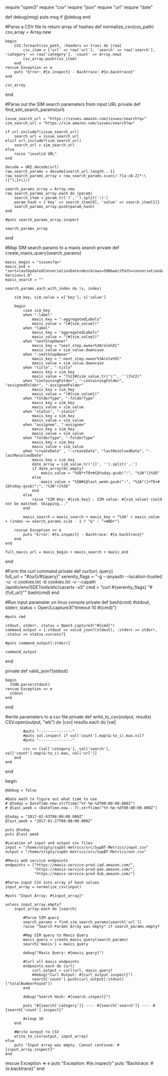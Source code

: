 require "open3"
require "csv"
require "json"
require "uri"
require "date"

def debug(msg)
   puts msg if @debug 
end

#Parse a CSV file to return array of hashes
def normalize_csv(csv_path)
    csv_array = Array.new
    
    begin
        CSV.foreach(csv_path, :headers => true) do |row|
            csv_item = {'url' => row['url'], 'search' => row['search'], 'category' => row['category'], 'count' => Array.new}
            csv_array.push(csv_item)
        end
    rescue Exception => e
        puts "Error: #{e.inspect} - Backtrace: #{e.backtrace}"
    end
    
    csv_array
end

#Parse out the SIM search paramaters from input URL
private
def find_sim_search_params(url)
    
    issue_search_url = "https://issues.amazon.com/issues/search?q="    
    sim_search_url = "https://sim.amazon.com/issues/search?q="
    
    if url.include?(issue_search_url)
        search_url = issue_search_url
    elsif url.include?(sim_search_url)
        search_url = sim_search_url
    else
        raise "invalid URL"
    end
    
    decode = URI.decode(url)
    raw_search_params = decode[search_url.length..-1]
    raw_search_params_array = raw_search_params.scan(/-?[a-zA-Z]*:\([^);]+\)/)

    search_params_array = Array.new
    raw_search_params_array.each do |param|
        search_item = param.tr(')','').split(':(')
        param_hash = {'key' => search_item[0], 'value' => search_item[1]}
        search_params_array.push(param_hash)
    end

    #puts search_params_array.inspect

    search_params_array
end

#Map SIM search params to a maxis search
private 
def create_maxis_query(search_params)
    
    maxis_begin = "issues?q="
    maxis_end = "sort=lastUpdatedConversationDate+desc&rows=500&omitPath=conversation&maxis%3Aheader%3AAmzn-Version=1.0"
    maxis_search = ""
    
    search_params.each_with_index do |x, index|
        
        sim_key, sim_value = x['key'], x['value']
        
        begin
            case sim_key
            when "-label"
                maxis_key = "-aggregatedLabels"
                maxis_value = "(#{sim_value})"
            when "label"
                maxis_key = "aggregatedLabels"
                maxis_value = "(#{sim_value})"
            when "nextStepOwner"
                maxis_key = "next_step.owner%3Arole%5C"
                maxis_value = sim_value.downcase           
            when "-nextStepOwner"
                maxis_key = "-next_step.owner%3Arole%5C"
                maxis_value = sim_value.downcase           
            when "title", "-title"
                maxis_key = sim_key
                maxis_value = "(%22#{sim_value.tr('\"', '')}%22)"
            when "containingFolder", "-containingFolder", "assignedFolder", "-assignedFolder"
                maxis_key = sim_key
                maxis_value = "(#{sim_value})"
            when "folderType", "-folderType"
                maxis_key = sim_key
                maxis_value = sim_value
            when "status", "-status"
                maxis_key = sim_key
                maxis_value = sim_value
            when "assignee", "-assignee"
                maxis_key = sim_key
                maxis_value = sim_value
            when "folderType", "-folderType"
                maxis_key = sim_key
                maxis_value = sim_value
            when "createDate" , "-createDate", "lastResolvedDate", "-lastResolvedDate"
                maxis_key = sim_key
                date_array = sim_value.tr('[]', '').split('..')
                if date_array[0].empty?
                    maxis_value = "%5B*+TO+#{@today.gsub(":", "%3A")}%5D"
                else 
                    maxis_value = "%5B#{@last_week.gsub(":", "%3A")}+TO+#{@today.gsub(":", "%3A")}%5D"
                end  
            else
                raise "SIM Key: #{sim_key} - SIM value: #{sim_value} could not be matched. Skipping..."
            end

            maxis_search = maxis_search + maxis_key + "%3A" + maxis_value + (index == search_params.size - 1 ? "&" : "+AND+")
            
        rescue Exception => e
            puts "Error: #{e.inspect} - Backtrace: #{e.backtrace}"
        end
    end
    
    full_maxis_url = maxis_begin + maxis_search + maxis_end
end

#Form the curl command
private 
def curl(url, query)     
    full_url = "#{url}/#{query}"
    serenity_flags = "-g --anyauth --location-trusted -u: -c cookies.txt -b cookies.txt -v --capath /apollo/env/SDETools/etc/cacerts -sS"
    cmd = "curl #{serenity_flags} \"#{full_url}\""
    bash(cmd)
end

#Run input paramater on linux console
private 
def bash(cmd)
    #stdout, stderr, status = Open3.capture3("timeout 10 #{cmd}")
    
    #puts cmd
    
    stdout, stderr, status = Open3.capture3("#{cmd}")
    command_output = {:stdout => valid_json?(stdout), :stderr => stderr, :status => status.success?}
    
    #puts command_output[:stderr]
    
    command_output
end

private
def valid_json?(stdout)

    begin
      JSON.parse(stdout)
    rescue Exception => e
      stdout
    end

end 

#write parameters to a csv file
private
def write_to_csv(output, results)
    CSV.open(output, "wb") do |csv|
        results.each do |val|
            
            #puts "---------------"
            #puts val.inspect if val['count'].map(&:to_i).max.nil?
            #puts "---------------"
            
            csv << [val['category'], val['search'], val['count'].map(&:to_i).max, val['url']]
        end
    end
end

begin
        
    @debug = false
    
    #Date math to figure out what time to use
    # @today = DateTime.now.strftime("%Y-%m-%dT00:00:00.000Z")
    # @last_week = (DateTime.now - 7).strftime("%Y-%m-%dT00:00:00.000Z")

    @today = "2017-02-03T08:00:00.000Z"
    @last_week = "2017-01-27T08:00:00.000Z"    

    puts @today
    puts @last_week
    
    #Location of input and output csv files
    input = "/home/stigty/supbt-metrics/src/SupBT-Metrics/input.csv"
    output = "/home/stigty/supbt-metrics/src/SupBT-Metrics/out.csv"

    #Maxis web service endpoints    
    endpoints = ["https://maxis-service-prod-iad.amazon.com/",
                 "https://maxis-service-prod-pdx.amazon.com/", 
                 "https://maxis-service-prod-dub.amazon.com/"]
    
    #Parse input CSV into array of hash values
    input_array = normalize_csv(input)
        
    #puts "Input Array: #{input_array}"
    
    unless input_array.empty?
        input_array.each do |search|
            
            #Parse SIM query
            search_params = find_sim_search_params(search['url'])            
            raise "Search Params Array was empty" if search_params.empty? 
            
            #Map SIM query to Maxis Query
            maxis_query = create_maxis_query(search_params)
            search['maxis'] = maxis_query
            
            debug("Maxis Query: #{maxis_query}")
            
            #Curl all maxis endpoints
            endpoints.each do |url| 
                curl_output = curl(url, maxis_query)
                #debug("Curl Output: #{curl_output.inspect}")
                search['count'].push(curl_output[:stdout]["totalNumberFound"]) 
            end
            
            debug("Search Hash: #{search.inspect}")
            
            puts "#{search['category']} ---- #{search['search']} ---- #{search['count'].inspect}"
            
            #sleep 10
        end
        
        #Write output to CSV
        write_to_csv(output, input_array)
    else
        puts "Input array was empty. Cannot continue: #{input_array.inspect}"
    end
    
rescue Exception => e
    puts "Exception: #{e.inspect}"
    puts "Backtrace: #{e.backtrace}"
end

